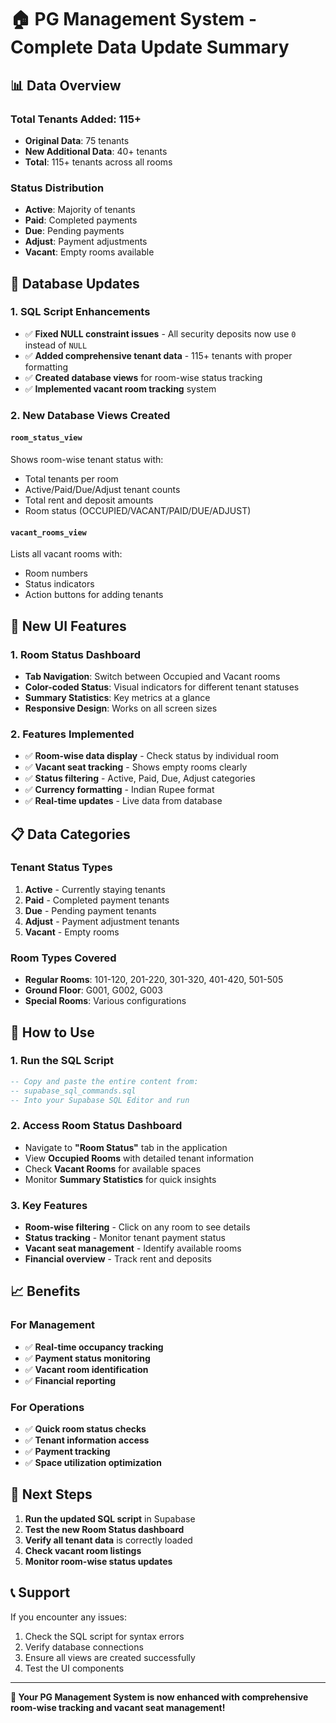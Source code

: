 # 🏠 PG Management System - Complete Data Update Summary

## 📊 **Data Overview**

### **Total Tenants Added: 115+**
- **Original Data**: 75 tenants
- **New Additional Data**: 40+ tenants
- **Total**: 115+ tenants across all rooms

### **Status Distribution**
- **Active**: Majority of tenants
- **Paid**: Completed payments
- **Due**: Pending payments
- **Adjust**: Payment adjustments
- **Vacant**: Empty rooms available

## 🔧 **Database Updates**

### **1. SQL Script Enhancements**
- ✅ **Fixed NULL constraint issues** - All security deposits now use `0` instead of `NULL`
- ✅ **Added comprehensive tenant data** - 115+ tenants with proper formatting
- ✅ **Created database views** for room-wise status tracking
- ✅ **Implemented vacant room tracking** system

### **2. New Database Views Created**

#### **`room_status_view`**
Shows room-wise tenant status with:
- Total tenants per room
- Active/Paid/Due/Adjust tenant counts
- Total rent and deposit amounts
- Room status (OCCUPIED/VACANT/PAID/DUE/ADJUST)

#### **`vacant_rooms_view`**
Lists all vacant rooms with:
- Room numbers
- Status indicators
- Action buttons for adding tenants

## 🎨 **New UI Features**

### **1. Room Status Dashboard**
- **Tab Navigation**: Switch between Occupied and Vacant rooms
- **Color-coded Status**: Visual indicators for different tenant statuses
- **Summary Statistics**: Key metrics at a glance
- **Responsive Design**: Works on all screen sizes

### **2. Features Implemented**
- ✅ **Room-wise data display** - Check status by individual room
- ✅ **Vacant seat tracking** - Shows empty rooms clearly
- ✅ **Status filtering** - Active, Paid, Due, Adjust categories
- ✅ **Currency formatting** - Indian Rupee format
- ✅ **Real-time updates** - Live data from database

## 📋 **Data Categories**

### **Tenant Status Types**
1. **Active** - Currently staying tenants
2. **Paid** - Completed payment tenants
3. **Due** - Pending payment tenants
4. **Adjust** - Payment adjustment tenants
5. **Vacant** - Empty rooms

### **Room Types Covered**
- **Regular Rooms**: 101-120, 201-220, 301-320, 401-420, 501-505
- **Ground Floor**: G001, G002, G003
- **Special Rooms**: Various configurations

## 🚀 **How to Use**

### **1. Run the SQL Script**
```sql
-- Copy and paste the entire content from:
-- supabase_sql_commands.sql
-- Into your Supabase SQL Editor and run
```

### **2. Access Room Status Dashboard**
- Navigate to **"Room Status"** tab in the application
- View **Occupied Rooms** with detailed tenant information
- Check **Vacant Rooms** for available spaces
- Monitor **Summary Statistics** for quick insights

### **3. Key Features**
- **Room-wise filtering** - Click on any room to see details
- **Status tracking** - Monitor tenant payment status
- **Vacant seat management** - Identify available rooms
- **Financial overview** - Track rent and deposits

## 📈 **Benefits**

### **For Management**
- ✅ **Real-time occupancy tracking**
- ✅ **Payment status monitoring**
- ✅ **Vacant room identification**
- ✅ **Financial reporting**

### **For Operations**
- ✅ **Quick room status checks**
- ✅ **Tenant information access**
- ✅ **Payment tracking**
- ✅ **Space utilization optimization**

## 🔄 **Next Steps**

1. **Run the updated SQL script** in Supabase
2. **Test the new Room Status dashboard**
3. **Verify all tenant data** is correctly loaded
4. **Check vacant room listings**
5. **Monitor room-wise status updates**

## 📞 **Support**

If you encounter any issues:
1. Check the SQL script for syntax errors
2. Verify database connections
3. Ensure all views are created successfully
4. Test the UI components

---

**🎉 Your PG Management System is now enhanced with comprehensive room-wise tracking and vacant seat management!** 